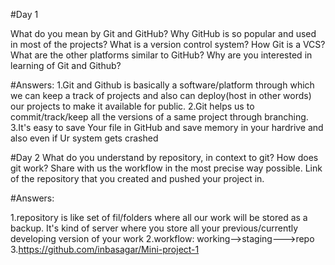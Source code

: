 #Day 1

What do you mean by Git and GitHub?
Why GitHub is so popular and used in most of the projects?
What is a version control system? How Git is a VCS?
What are the other platforms similar to GitHub?
Why are you interested in learning of Git and Github?

#Answers:
1.Git and Github is basically a software/platform through which we can keep a track of projects and also can deploy(host in other words) our projects to make it available for public.
2.Git helps us to commit/track/keep all the versions of a same project through branching.
3.It's easy to save Your file in GitHub and save memory in your hardrive and also even if Ur system gets crashed 

#Day 2
What do you understand by repository, in context to git?
How does git work? Share with us the workflow in the most precise way possible.
Link of the repository that you created and pushed your project in.

#Answers:

1.repository is like set of fil/folders where all our work will be stored as a backup. It's kind of server where you store all your previous/currently developing version of your work
2.workflow: working-->staging--->repo
3.https://github.com/inbasagar/Mini-project-1
